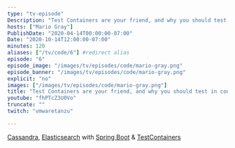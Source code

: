 ```yaml
---
type: "tv-episode"
Description: "Test Containers are your friend, and why you should test in containers too with Mario Gray"
hosts: ["Mario Gray"]
PublishDate: "2020-04-14T00:00:00-07:00"
Date: "2020-10-14T12:00:00-07:00"
minutes: 120
aliases: ["/tv/code/6"] #redirect alias
episode: "6"
episode_image: "/images/tv/episodes/code/mario-gray.png"
episode_banner: "/images/tv/episodes/code/mario-gray.png"
explicit: "no"
images: ["/images/tv/episodes/code/mario-gray.png"]
title: "Test Containers are your friend, and why you should test in containers too with Mario Gray"
youtube: "fhPTcZ3U0Vo"
truncate: ""
twitch: "vmwaretanzu"

---
```


[Cassandra](https://cassandra.apache.org/), [Elasticsearch](https://www.elastic.co/elasticsearch/) with [Spring Boot](https://spring.io/projects/spring-boot) & [TestContainers](https://www.testcontainers.org/)

